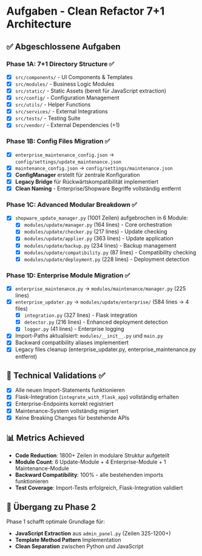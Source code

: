 # Aufgaben - Clean Refactor 7+1 Architecture

## ✅ **Abgeschlossene Aufgaben**

### **Phase 1A: 7+1 Directory Structure** ✅
- [x] `src/components/` - UI Components & Templates
- [x] `src/modules/` - Business Logic Modules  
- [x] `src/static/` - Static Assets (bereit für JavaScript extraction)
- [x] `src/config/` - Configuration Management
- [x] `src/utils/` - Helper Functions
- [x] `src/services/` - External Integrations
- [x] `src/tests/` - Testing Suite
- [x] `src/vendor/` - External Dependencies (+1)

### **Phase 1B: Config Files Migration** ✅
- [x] `enterprise_maintenance_config.json` → `config/settings/update_maintenance.json`
- [x] `maintenance_config.json` → `config/settings/maintenance.json`
- [x] **ConfigManager** erstellt für zentrale Konfiguration
- [x] **Legacy Bridge** für Rückwärtskompatibilität implementiert
- [x] **Clean Naming** - Enterprise/Shopware Begriffe vollständig entfernt

### **Phase 1C: Advanced Modular Breakdown** ✅
- [x] `shopware_update_manager.py` (1001 Zeilen) aufgebrochen in 6 Module:
  - [x] `modules/update/manager.py` (164 lines) - Core orchestration
  - [x] `modules/update/checker.py` (217 lines) - Update checking  
  - [x] `modules/update/applier.py` (363 lines) - Update application
  - [x] `modules/update/backup.py` (234 lines) - Backup management
  - [x] `modules/update/compatibility.py` (87 lines) - Compatibility checking
  - [x] `modules/update/deployment.py` (228 lines) - Deployment detection

### **Phase 1D: Enterprise Module Migration** ✅
- [x] `enterprise_maintenance.py` → `modules/maintenance/manager.py` (225 lines)
- [x] `enterprise_updater.py` → `modules/update/enterprise/` (584 lines → 4 files)
  - [x] `integration.py` (327 lines) - Flask integration
  - [x] `detector.py` (216 lines) - Enhanced deployment detection
  - [x] `logger.py` (41 lines) - Enterprise logging
- [x] Import-Paths aktualisiert: `modules/__init__.py` und `main.py`
- [x] Backward compatibility aliases implementiert
- [x] Legacy files cleanup (enterprise_updater.py, enterprise_maintenance.py entfernt)

## 🔧 **Technical Validations** ✅
- [x] Alle neuen Import-Statements funktionieren
- [x] Flask-Integration (`integrate_with_flask_app`) vollständig erhalten
- [x] Enterprise-Endpoints korrekt registriert
- [x] Maintenance-System vollständig migriert
- [x] Keine Breaking Changes für bestehende APIs

## 📊 **Metrics Achieved**
- **Code Reduction**: 1800+ Zeilen in modulare Struktur aufgeteilt
- **Module Count**: 6 Update-Module + 4 Enterprise-Module + 1 Maintenance-Module
- **Backward Compatibility**: 100% - alle bestehenden imports funktionieren
- **Test Coverage**: Import-Tests erfolgreich, Flask-Integration validiert

## 🎯 **Übergang zu Phase 2**
Phase 1 schafft optimale Grundlage für:
- **JavaScript Extraction** aus `admin_panel.py` (Zeilen 325-1200+)
- **Template Method Pattern** Implementation  
- **Clean Separation** zwischen Python und JavaScript
